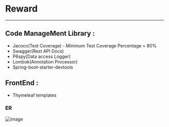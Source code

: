 # Reward

---
## Code ManageMent Library :
  - Jacoco(Test Coverage) - Minimum Test Coverage Percentage = 80%
  - Swagger(Rest API Docs)
  - P6spy(Data access Logger)
  - Lombok(Annotation Processor)
  - Spring-boot-starter-devtools
## FrontEnd :
  - Thymeleaf templates
  
### ER
![image](https://user-images.githubusercontent.com/67178562/226221136-5d0ea704-0fc8-4cee-ac96-a8945047ecb9.png)

